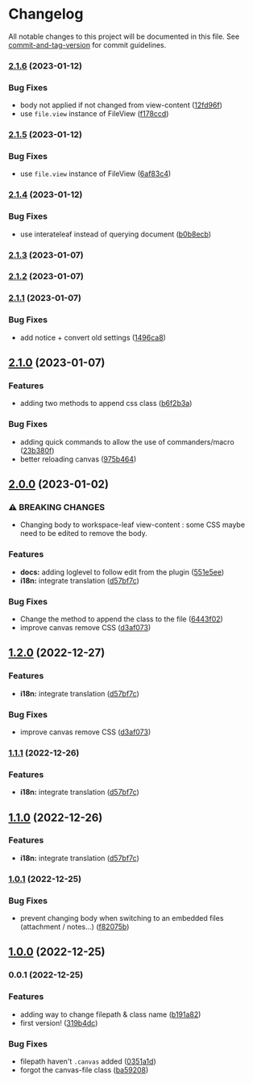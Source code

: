 # Changelog

All notable changes to this project will be documented in this file. See [commit-and-tag-version](https://github.com/absolute-version/commit-and-tag-version) for commit guidelines.

### [2.1.6](https://github.com/Lisandra-dev/canvas-css-class/compare/2.1.5...2.1.6) (2023-01-12)


### Bug Fixes

* body not applied if not changed from view-content ([12fd96f](https://github.com/Lisandra-dev/canvas-css-class/commit/12fd96ff67e1c265db9eb8e19555a75f1b37a1a6))
* use `file.view` instance of FileView ([f178ccd](https://github.com/Lisandra-dev/canvas-css-class/commit/f178ccd09b4f0b2f585f992c176a572cbf97b96b))

### [2.1.5](https://github.com/Lisandra-dev/canvas-css-class/compare/2.1.4...2.1.5) (2023-01-12)


### Bug Fixes

* use `file.view` instance of FileView ([6af83c4](https://github.com/Lisandra-dev/canvas-css-class/commit/6af83c46c9bbd46b2b02fbcf246b64ac2a7bad07))

### [2.1.4](https://github.com/Lisandra-dev/canvas-css-class/compare/2.1.3...2.1.4) (2023-01-12)


### Bug Fixes

* use interateleaf instead of querying document ([b0b8ecb](https://github.com/Lisandra-dev/canvas-css-class/commit/b0b8ecb5b948ff3603fd48c4be6f8a1ab307ee78))

### [2.1.3](https://github.com/Lisandra-dev/canvas-css-class/compare/2.1.2...2.1.3) (2023-01-07)

### [2.1.2](https://github.com/Lisandra-dev/canvas-css-class/compare/2.1.1...2.1.2) (2023-01-07)

### [2.1.1](https://github.com/Lisandra-dev/canvas-css-class/compare/2.1.0...2.1.1) (2023-01-07)


### Bug Fixes

* add notice + convert old settings ([1496ca8](https://github.com/Lisandra-dev/canvas-css-class/commit/1496ca8936e56c2e1f62da7ff5ae3bbb50d40db7))

## [2.1.0](https://github.com/Lisandra-dev/canvas-css-class/compare/2.0.0...2.1.0) (2023-01-07)


### Features

* adding two methods to append css class ([b6f2b3a](https://github.com/Lisandra-dev/canvas-css-class/commit/b6f2b3a986bd4a0ec9c6c279ab6caca2f3d7effd))


### Bug Fixes

* adding quick commands to allow the use of commanders/macro ([23b380f](https://github.com/Lisandra-dev/canvas-css-class/commit/23b380f6731e6a8c259d241efc9b1642c19fb1ad))
* better reloading canvas ([975b464](https://github.com/Lisandra-dev/canvas-css-class/commit/975b464a023540b5f4136871f156acedab69ce0a))

## [2.0.0](https://github.com/Lisandra-dev/canvas-css-class/compare/1.0.1...2.0.0) (2023-01-02)


### ⚠ BREAKING CHANGES

* Changing body to workspace-leaf view-content : some CSS maybe need to be edited to remove the body.

### Features

* **docs:** adding loglevel to follow edit from the plugin ([551e5ee](https://github.com/Lisandra-dev/canvas-css-class/commit/551e5eeea4c80bc8e89be5c8754dd9b7a7ecc82f))
* **i18n:** integrate translation ([d57bf7c](https://github.com/Lisandra-dev/canvas-css-class/commit/d57bf7c8a252343cf783b8d0156d3ae4fecc7c87))


### Bug Fixes

* Change the method to append the class to the file ([6443f02](https://github.com/Lisandra-dev/canvas-css-class/commit/6443f0222af5339bc87ce4994e2b4ae56f48ca8a))
* improve canvas remove CSS ([d3af073](https://github.com/Lisandra-dev/canvas-css-class/commit/d3af0731ebc20ab38f80030ee279c384e3ad5a40))

## [1.2.0](https://github.com/Lisandra-dev/canvas-css-class/compare/1.0.1...1.2.0) (2022-12-27)


### Features

* **i18n:** integrate translation ([d57bf7c](https://github.com/Lisandra-dev/canvas-css-class/commit/d57bf7c8a252343cf783b8d0156d3ae4fecc7c87))


### Bug Fixes

* improve canvas remove CSS ([d3af073](https://github.com/Lisandra-dev/canvas-css-class/commit/d3af0731ebc20ab38f80030ee279c384e3ad5a40))

### [1.1.1](https://github.com/Lisandra-dev/canvas-css-class/compare/1.0.1...1.1.1) (2022-12-26)


### Features

* **i18n:** integrate translation ([d57bf7c](https://github.com/Lisandra-dev/canvas-css-class/commit/d57bf7c8a252343cf783b8d0156d3ae4fecc7c87))

## [1.1.0](https://github.com/Lisandra-dev/canvas-css-class/compare/1.0.1...1.1.0) (2022-12-26)


### Features

* **i18n:** integrate translation ([d57bf7c](https://github.com/Lisandra-dev/canvas-css-class/commit/d57bf7c8a252343cf783b8d0156d3ae4fecc7c87))

### [1.0.1](https://github.com/Lisandra-dev/canvas-css-class/compare/1.0.0...1.0.1) (2022-12-25)


### Bug Fixes

* prevent changing body when switching to an embedded files (attachment / notes...) ([f82075b](https://github.com/Lisandra-dev/canvas-css-class/commit/f82075bb9e38dcf116894a65aa7fa29ee6fb6a42))

## [1.0.0](https://github.com/Lisandra-dev/canvas-css-class/compare/0.0.1...1.0.0) (2022-12-25)

### 0.0.1 (2022-12-25)


### Features

* adding way to change filepath & class name ([b191a82](https://github.com/Lisandra-dev/canvas-css-class/commit/b191a821e95bc04d8f388c39aeb42bb6e4f6c3d8))
* first version! ([319b4dc](https://github.com/Lisandra-dev/canvas-css-class/commit/319b4dc0726fffa607bec91c0663290eb624743a))


### Bug Fixes

* filepath haven't `.canvas` added ([0351a1d](https://github.com/Lisandra-dev/canvas-css-class/commit/0351a1d93dfffc727cd3a9959a439054bdddf83f))
* forgot the canvas-file class ([ba59208](https://github.com/Lisandra-dev/canvas-css-class/commit/ba59208023fdec80ab9b3b570acbec0dc5b45787))
